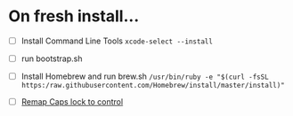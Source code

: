 On fresh install...
=====

- [ ] Install Command Line Tools
`xcode-select --install`

- [ ] run bootstrap.sh

- [ ] Install Homebrew and run brew.sh
`/usr/bin/ruby -e "$(curl -fsSL https:/raw.githubusercontent.com/Homebrew/install/master/install)"`

- [ ] [Remap Caps lock to control](https://www.drbunsen.org/remapping-caps-lock/)
